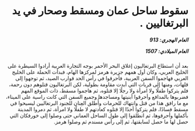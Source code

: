 <h1 dir="rtl">سقوط ساحل عمان ومسقط وصحار في يد البرتغاليين .</h1>

<h5 dir="rtl">العام الهجري:  913

العام الميلادي: 1507

</h5>

<p dir="rtl">بعد أن استطاع البرتغاليون إغلاق البحر الأحمر بوجه التجارة العربية أرادوا السيطرة على الخليج العربي، وكان أول همهم جزيرة هرمز لمركزها الهام، فبدأت الحملة على الخليج العربي فهاجموا السفن العربية، فأحرقوا في رأس الحد قوارب الصيد، ثم توجهوا إلى قلهات، ومنها إلى قريات التي أبدت مقاومة بطولية، لكن البرتغاليون قتلوهم دون رحمة، فلم يتركوا طفلًا ولا امرأة ولا رجلًا إلا قتلوه، ثم هاجموا مسقط، ذات الموقع المهم فضربوها بالمدافع وأحرقوا أبنيتها ومساجدها وجميع السفن التي كانت راسية على الميناء، مع ما رافق هذا من قتل وانتهاك للحرمات وأُطلق العِنان للجنود البرتغاليين ليسيحوا في مسقط فسادًا، فلم يتركوا أحدًا إلا قتلوه كعادتهم لا طفلًا ولا امرأة، ثم دمروا المدينة بأكملها وأحرقوها، ثم انطلقوا إلى طول الساحل العماني حتى وصلوا إلى خورفكان التي حصل لها ما حصل لسابقتها، ثم إلى رأس مسندم ثم وصلوا هرمز.</p></br>
